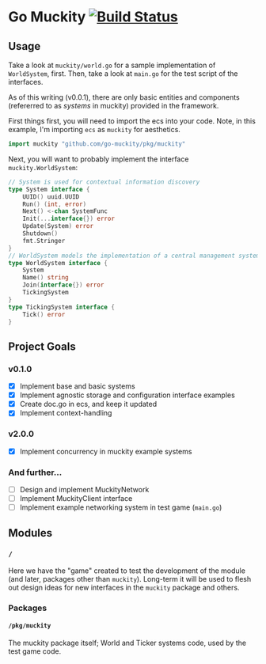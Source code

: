 # Go Muckity [![Build Status](https://travis-ci.org/go-muckity/muckity.svg?branch=master)](https://travis-ci.org/go-muckity/muckity)

## Usage

Take a look at `muckity/world.go` for a sample implementation of `WorldSystem`, first. Then, take a look at `main.go` for the test script of the interfaces.

As of this writing (v0.0.1), there are only basic entities and components (refererred to as _systems_ in muckity) provided in the framework.

First things first, you will need to import the ecs into your code.  Note, in this example, I'm importing `ecs` as `muckity` for aesthetics.

```go
import muckity "github.com/go-muckity/pkg/muckity"
```

Next, you will want to probably implement the interface `muckity.WorldSystem`:

```go
// System is used for contextual information discovery
type System interface {
	UUID() uuid.UUID
	Run() (int, error)
	Next() <-chan SystemFunc
	Init(...interface{}) error
	Update(System) error
	Shutdown()
	fmt.Stringer
}
// WorldSystem models the implementation of a central management system; a "world" in mu* terms
type WorldSystem interface {
	System
	Name() string
	Join(interface{}) error
	TickingSystem
}
type TickingSystem interface {
	Tick() error
}
```

## Project Goals

### v0.1.0

- [X] Implement base and basic systems
- [X] Implement agnostic storage and configuration interface examples
- [X] Create doc.go in ecs, and keep it updated
- [X] Implement context-handling

### v2.0.0

- [X] Implement concurrency in muckity example systems

### And further...

- [ ] Design and implement MuckityNetwork
- [ ] Implement MuckityClient interface
- [ ] Implement example networking system in test game (`main.go`)

## Modules

### `/`

Here we have the "game" created to test the development of the module (and later, packages other than `muckity`).  Long-term it will be used to flesh out design ideas for new interfaces in the `muckity` package and others.

### Packages

#### `/pkg/muckity`

The muckity package itself; World and Ticker systems code, used by the test game code.


